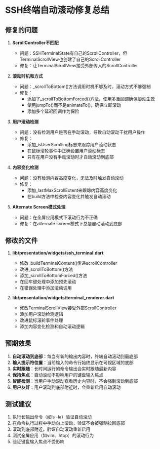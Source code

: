 # SSH终端自动滚动修复总结

## 修复的问题

1. **ScrollController不匹配**
   - 问题：SSHTerminalState有自己的ScrollController，但TerminalScrollView也创建了自己的ScrollController
   - 修复：让TerminalScrollView接受外部传入的ScrollController

2. **滚动时机和方式**
   - 问题：_scrollToBottom()方法调用时机不够及时，滚动方式不够强制
   - 修复：
     - 添加了_scrollToBottomForced()方法，使用多重回调确保滚动生效
     - 使用jumpTo()而不是animateTo()，确保立即滚动
     - 添加多个延迟回调作为保险

3. **用户滚动检测**
   - 问题：没有检测用户是否在手动滚动，导致自动滚动干扰用户操作
   - 修复：
     - 添加_isUserScrolling标志来跟踪用户滚动状态
     - 在鼠标滚轮事件中正确设置用户滚动标志
     - 只有在用户没有手动滚动时才自动滚动到底部

4. **内容变化检测**
   - 问题：没有检测内容高度变化，无法及时触发自动滚动
   - 修复：
     - 添加_lastMaxScrollExtent来跟踪内容高度变化
     - 在build方法中检查内容变化并触发自动滚动

5. **Alternate Screen模式处理**
   - 问题：在全屏应用模式下滚动行为不正确
   - 修复：在alternate screen模式下总是自动滚动到底部

## 修改的文件

1. **lib/presentation/widgets/ssh_terminal.dart**
   - 修改_buildTerminalContent()传递scrollController
   - 改进_scrollToBottom()方法
   - 添加_scrollToBottomForced()方法
   - 在回车键处理中添加预先滚动
   - 在错误处理中添加滚动调用

2. **lib/presentation/widgets/terminal_renderer.dart**
   - 修改TerminalScrollView接受外部ScrollController
   - 添加用户滚动检测逻辑
   - 改进鼠标滚轮事件处理
   - 添加内容变化检测和自动滚动逻辑

## 预期效果

1. **自动滚动到底部**：每当有新的输出内容时，终端自动滚动到最底部
2. **输入提示符位置**：当前输入的命令行始终显示在可视区域的底部
3. **实时跟随**：长时间运行的命令输出会实时跟随最新内容
4. **保持焦点**：自动滚动不影响用户的键盘输入焦点
5. **智能检测**：当用户手动滚动查看历史内容时，不会强制滚动到底部
6. **用户友好**：用户滚动到底部附近时，会重新启用自动滚动

## 测试建议

1. 执行长输出命令（如ls -la）验证自动滚动
2. 在命令执行过程中手动向上滚动，验证不会被强制拉回底部
3. 滚动到底部附近，验证自动滚动重新启用
4. 测试全屏应用（如vim、htop）的滚动行为
5. 验证键盘输入焦点不受影响

